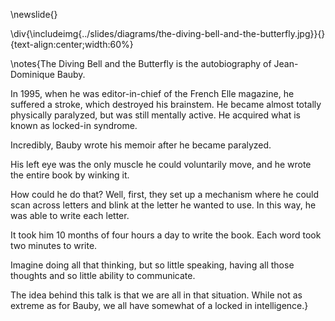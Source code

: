 \newslide{}

\div{\includeimg{../slides/diagrams/the-diving-bell-and-the-butterfly.jpg}}{}{text-align:center;width:60%}

\notes{The Diving Bell and the Butterfly is the autobiography of Jean-Dominique Bauby.

In 1995, when he was editor-in-chief of the French Elle magazine, he suffered a stroke, which destroyed his brainstem. He became almost totally physically paralyzed, but was still mentally active. He acquired what is known as locked-in syndrome.

Incredibly, Bauby wrote his memoir after he became paralyzed.

His left eye was the only muscle he could voluntarily move, and he wrote the entire book by winking it.

How could he do that? Well, first, they set up a mechanism where he could scan across letters and blink at the letter he wanted to use. In this way, he was able to write each letter. 

It took him 10 months of four hours a day to write the book. Each word took two minutes to write.

Imagine doing all that thinking, but so little speaking, having all those thoughts and so little ability to communicate.

The idea behind this talk is that we are all in that situation. While not as extreme as for Bauby, we all have somewhat of a locked in intelligence.}
